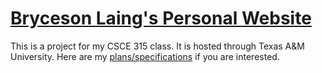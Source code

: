 # [Bryceson Laing's Personal Website](http://people.tamu.edu/~bryceson_laing/)

This is a project for my CSCE 315 class. It is hosted through Texas A&M University. Here are my [plans/specifications](/design/DESIGN_DOCUMENT.md) if you are interested.
